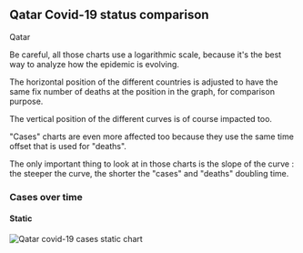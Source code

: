 ## Qatar Covid-19 status comparison 

Qatar



Be careful, all those charts use a logarithmic scale, because it's the best way to analyze how the epidemic is evolving.
 
The horizontal position of the different countries is adjusted to have the same fix number of deaths at the position in the graph, for comparison purpose.

The vertical position of the different curves is of course impacted too.

"Cases" charts are even more affected too because they use the same time offset that is used for "deaths".

The only important thing to look at in those charts is the slope of the curve : the steeper the curve, the shorter the "cases" and "deaths" doubling time.



 
### Cases over time
 
#### Static
![Qatar covid-19 cases static chart](https://raw.githubusercontent.com/madlag/coronavirus_study/master/notebooks/graphs/2020-03-20/countries/Qatar/2020-03-20_Qatar_deaths.png "Qatar covid-19 cases static chart")   

